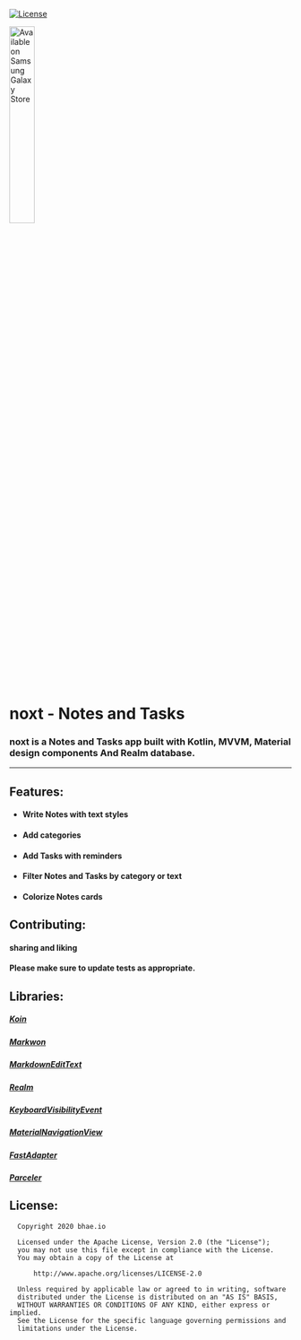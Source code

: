 [![License](https://img.shields.io/badge/License-Apache%202.0-blue.svg)](https://opensource.org/licenses/Apache-2.0)

<a href="https://play.google.com/store/apps/details?id=com.noxt"><img src="https://raw.githubusercontent.com/steverichey/google-play-badge-svg/master/img/en_get.svg" width="30%" alt="Available on Samsung Galaxy Store" style="max-width: 100%; height: auto;"></a>
# noxt - Notes and Tasks

### noxt is a Notes and Tasks app built with Kotlin, MVVM, Material design components And Realm database.
----
## Features:
- #### Write Notes with text styles
- #### Add categories 
- #### Add Tasks with reminders
- #### Filter Notes and Tasks by category or text
- #### Colorize Notes cards

## Contributing:
#### sharing and liking
#### Please make sure to update tests as appropriate.
## Libraries:
##### [Koin](https://www.google.com/url?sa=t&rct=j&q=&esrc=s&source=web&cd=&cad=rja&uact=8&ved=2ahUKEwjew5TLzoDrAhUKTBUIHf4fC00QFjAAegQIARAB&url=https%3A%2F%2Fgithub.com%2FInsertKoinIO%2Fkoin&usg=AOvVaw1s3Qoji50zT-ljqY3ZujWp)
##### [Markwon](https://www.google.com/url?sa=t&rct=j&q=&esrc=s&source=web&cd=&cad=rja&uact=8&ved=2ahUKEwie8PPhzYDrAhX-SBUIHWuKC9gQFjAAegQIBxAB&url=https%3A%2F%2Fgithub.com%2Fnoties%2FMarkwon&usg=AOvVaw3WGU1V5UI1ayfsV538PEGN)
##### [MarkdownEditText](https://github.com/YahiaAngelo/MarkdownEditText)
##### [Realm](https://www.google.com/url?sa=t&rct=j&q=&esrc=s&source=web&cd=&cad=rja&uact=8&ved=2ahUKEwiN0NbpzoDrAhUAQhUIHSGnDkYQFjAFegQIAxAB&url=https%3A%2F%2Frealm.io%2Fdocs%2Fkotlin%2Flatest%2F&usg=AOvVaw2TXgpLC6zfKR3PlSEnkQlY)
##### [KeyboardVisibilityEvent](https://github.com/yshrsmz/KeyboardVisibilityEvent)
##### [MaterialNavigationView](https://github.com/PatilShreyas/MaterialNavigationView-Android)
##### [FastAdapter](https://github.com/mikepenz/FastAdapter)
##### [Parceler](https://www.google.com/url?sa=t&rct=j&q=&esrc=s&source=web&cd=&cad=rja&uact=8&ved=2ahUKEwizkJTBzYDrAhWrShUIHcTzBGoQFjAAegQIARAB&url=https%3A%2F%2Fgithub.com%2Fjohncarl81%2Fparceler&usg=AOvVaw2D9MCHst-nzAYbIQe0tCNQ)

## License: 
```
  Copyright 2020 bhae.io

  Licensed under the Apache License, Version 2.0 (the "License");
  you may not use this file except in compliance with the License.
  You may obtain a copy of the License at

      http://www.apache.org/licenses/LICENSE-2.0

  Unless required by applicable law or agreed to in writing, software
  distributed under the License is distributed on an "AS IS" BASIS,
  WITHOUT WARRANTIES OR CONDITIONS OF ANY KIND, either express or implied.
  See the License for the specific language governing permissions and
  limitations under the License.
```

